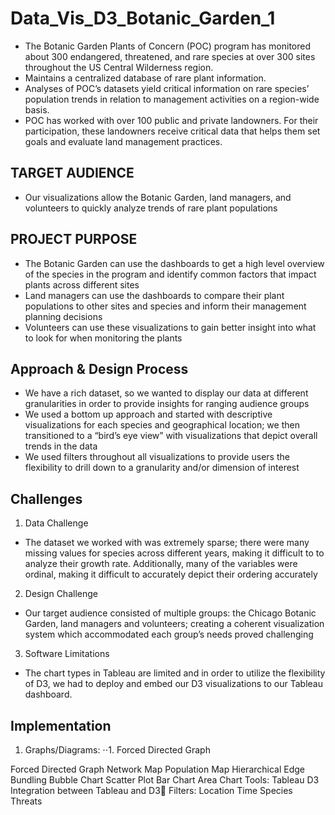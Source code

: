 # Data_Vis_D3_Botanic_Garden_1
* The Botanic Garden Plants of Concern (POC) program has monitored about 300 endangered, threatened, and rare species at over 300 sites throughout the US Central Wilderness region.
* Maintains a centralized database of rare plant information.
* Analyses of POC’s datasets yield critical information on rare species’ population trends in relation to management activities on a region-wide basis.
* POC has worked with over 100 public and private landowners. For their participation, these landowners receive critical data that helps them set goals and evaluate land management practices.

TARGET AUDIENCE
--------------
* Our visualizations allow the Botanic Garden, land managers, and volunteers to quickly analyze trends of rare plant populations 

PROJECT PURPOSE
--------------
* The Botanic Garden can use the dashboards to get a high level overview of the species in the program and identify common factors that impact plants across different sites
* Land managers can use the dashboards to compare their plant populations to other sites and species and inform their management planning decisions
* Volunteers can use these visualizations to gain better insight into what to look for when monitoring the plants

Approach & Design Process
--------------
* We have a rich dataset, so we wanted to display our data at different granularities in order to provide insights for ranging audience groups
* We used a bottom up approach and started with descriptive visualizations for each species and geographical location; we then transitioned to a “bird’s eye view” with visualizations that depict overall trends in the data
* We used filters throughout all visualizations to provide users the flexibility to drill down to a granularity and/or dimension of interest

Challenges
--------------
1. Data Challenge
* The dataset we worked with was extremely sparse; there were many missing values for species across different years, making it difficult to to analyze their growth rate. Additionally, many of the variables were ordinal, making it difficult to accurately depict their ordering accurately

2. Design Challenge
* Our target audience consisted of multiple groups: the Chicago Botanic Garden, land managers and volunteers; creating a coherent visualization system which accommodated each group’s needs proved challenging

3. Software Limitations
* The chart types in Tableau are limited and in order to utilize the flexibility of D3, we had to deploy and embed our D3 visualizations to our Tableau dashboard.

Implementation
--------------
1. Graphs/Diagrams:
⋅⋅1. Forced Directed Graph

Forced Directed Graph
Network Map
Population Map
Hierarchical Edge Bundling
Bubble Chart
Scatter Plot
Bar Chart
Area Chart
Tools: 
Tableau 
D3
Integration between Tableau and D3
Filters:
Location
Time
Species
Threats







